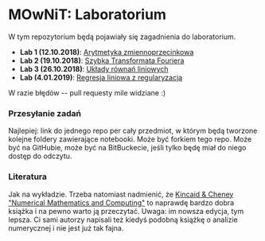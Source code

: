 # MOwNiT: Laboratorium

W tym repozytorium będą pojawiały się zagadnienia do laboratorium.

* **Lab 1 (12.10.2018)**: [Arytmetyka zmiennoprzecinkowa](https://github.com/kzajac/Mownit2018/blob/master/Mownit-Lab1.ipynb)
* **Lab 2 (19.10.2018)**: [Szybka Transformata Fouriera](https://github.com/piotrMocz/mownit2/blob/master/Lab2.ipynb)
* **Lab 3 (26.10.2018)**: [Układy równań liniowych](https://github.com/piotrMocz/mownit2/blob/master/Lab3.ipynb)
* **Lab    (4.01.2019)**: [Regresja liniowa z regularyzacją](https://github.com/piotrMocz/mownit2/blob/master/Lab6.ipynb)

W razie błędów -- pull requesty mile widziane :)

### Przesyłanie zadań

Najlepiej: link do jednego repo per cały przedmiot, w którym będą tworzone kolejne foldery zawierające notebooki. Może być forkiem tego repo. Może być na GitHubie, może być na BitBuckecie, jeśli tylko będę miał do niego dostęp do odczytu.


### Literatura

Jak na wykładzie. Trzeba natomiast nadmienić, że [Kincaid & Cheney "Numerical Mathematics and Computing"](https://www.amazon.com/Numerical-Mathematics-Computing-Ward-Cheney/dp/1133103715) to naprawdę bardzo dobra książka i na pewno warto ją przeczytać. Uwaga: im nowsza edycja, tym lepsza. Ci sami autorzy napisali też kiedyś podobną książkę o analizie numerycznej i nie jest już tak fajna.
